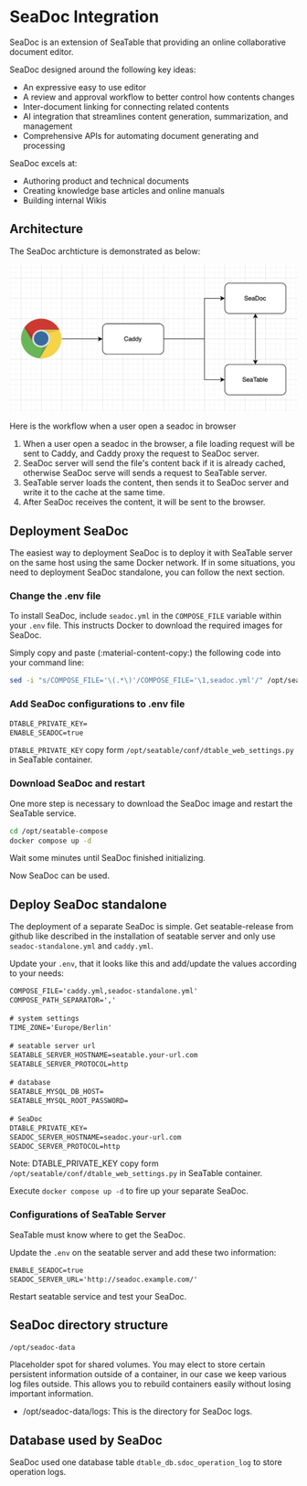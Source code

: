 # SeaDoc Integration

SeaDoc is an extension of SeaTable that providing an online collaborative document editor.

SeaDoc designed around the following key ideas:

* An expressive easy to use editor
* A review and approval workflow to better control how contents changes
* Inter-document linking for connecting related contents
* AI integration that streamlines content generation, summarization, and management
* Comprehensive APIs for automating document generating and processing

SeaDoc excels at:

* Authoring product and technical documents
* Creating knowledge base articles and online manuals
* Building internal Wikis

## Architecture

The SeaDoc archticture is demonstrated as below:

![SeaDoc](../../assets/images/seadoc-arch.png)

Here is the workflow when a user open a seadoc in browser

1. When a user open a seadoc in the browser, a file loading request will be sent to Caddy, and Caddy proxy the request to SeaDoc server.
2. SeaDoc server will send the file's content back if it is already cached, otherwise SeaDoc serve will sends a request to SeaTable server.
3. SeaTable server loads the content, then sends it to SeaDoc server and write it to the cache at the same time.
4. After SeaDoc receives the content, it will be sent to the browser.

## Deployment SeaDoc

The easiest way to deployment SeaDoc is to deploy it with SeaTable server on the same host using the same Docker network. If in some situations, you need to deployment SeaDoc standalone, you can follow the next section.

### Change the .env file

To install SeaDoc, include `seadoc.yml` in the `COMPOSE_FILE` variable within your `.env` file. This instructs Docker to download the required images for SeaDoc.

Simply copy and paste (:material-content-copy:) the following code into your command line:

```bash
sed -i "s/COMPOSE_FILE='\(.*\)'/COMPOSE_FILE='\1,seadoc.yml'/" /opt/seatable-compose/.env
```

### Add SeaDoc configurations to .env file

```env
DTABLE_PRIVATE_KEY=
ENABLE_SEADOC=true
```

`DTABLE_PRIVATE_KEY` copy form `/opt/seatable/conf/dtable_web_settings.py` in SeaTable container.

### Download SeaDoc and restart

One more step is necessary to download the SeaDoc image and restart the SeaTable service.

```bash
cd /opt/seatable-compose
docker compose up -d
```

Wait some minutes until SeaDoc finished initializing.

Now SeaDoc can be used.

## Deploy SeaDoc standalone

The deployment of a separate SeaDoc is simple. Get seatable-release from github like described in the installation of seatable server and only use `seadoc-standalone.yml` and `caddy.yml`.

Update your `.env`, that it looks like this and add/update the values according to your needs:

```env
COMPOSE_FILE='caddy.yml,seadoc-standalone.yml'
COMPOSE_PATH_SEPARATOR=','

# system settings
TIME_ZONE='Europe/Berlin'

# seatable server url
SEATABLE_SERVER_HOSTNAME=seatable.your-url.com
SEATABLE_SERVER_PROTOCOL=http

# database
SEATABLE_MYSQL_DB_HOST=
SEATABLE_MYSQL_ROOT_PASSWORD=

# SeaDoc
DTABLE_PRIVATE_KEY=
SEADOC_SERVER_HOSTNAME=seadoc.your-url.com
SEADOC_SERVER_PROTOCOL=http
```

Note: DTABLE_PRIVATE_KEY copy form `/opt/seatable/conf/dtable_web_settings.py` in SeaTable container.

Execute `docker compose up -d` to fire up your separate SeaDoc.

### Configurations of SeaTable Server

SeaTable must know where to get the SeaDoc.

Update the `.env` on the seatable server and add these two information:

```env
ENABLE_SEADOC=true
SEADOC_SERVER_URL='http://seadoc.example.com/'
```

Restart seatable service and test your SeaDoc.

## SeaDoc directory structure

`/opt/seadoc-data`

Placeholder spot for shared volumes. You may elect to store certain persistent information outside of a container, in our case we keep various log files outside. This allows you to rebuild containers easily without losing important information.

* /opt/seadoc-data/logs: This is the directory for SeaDoc logs.

## Database used by SeaDoc

SeaDoc used one database table `dtable_db.sdoc_operation_log` to store operation logs.
